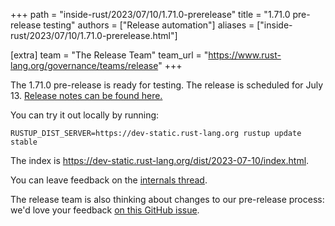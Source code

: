 +++
path = "inside-rust/2023/07/10/1.71.0-prerelease"
title = "1.71.0 pre-release testing"
authors = ["Release automation"]
aliases = ["inside-rust/2023/07/10/1.71.0-prerelease.html"]

[extra]
team = "The Release Team"
team_url = "https://www.rust-lang.org/governance/teams/release"
+++

The 1.71.0 pre-release is ready for testing. The release is scheduled for
July 13. [Release notes can be found here.][relnotes]

You can try it out locally by running:

```
RUSTUP_DIST_SERVER=https://dev-static.rust-lang.org rustup update stable
```

The index is <https://dev-static.rust-lang.org/dist/2023-07-10/index.html>.

You can leave feedback on the [internals thread](https://internals.rust-lang.org/t/rust-1-71-0-pre-release-testing/19123).

The release team is also thinking about changes to our pre-release process:
we'd love your feedback [on this GitHub issue][feedback].

[relnotes]: https://github.com/rust-lang/rust/blob/stable/RELEASES.md#version-1710-2023-07-13
[feedback]: https://github.com/rust-lang/release-team/issues/16
    
